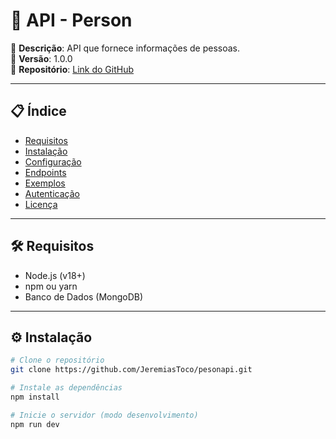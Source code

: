 # 📌 API - Person

🔹 **Descrição**: API que fornece informações de pessoas.  
🔹 **Versão**: 1.0.0  
🔹 **Repositório**: [Link do GitHub](https://github.com/seu-usuario/seu-projeto)

---

## 📋 Índice
- [Requisitos](#-requisitos)
- [Instalação](#-instalação)
- [Configuração](#-configuração)
- [Endpoints](#-endpoints)
- [Exemplos](#-exemplos)
- [Autenticação](#-autenticação)
- [Licença](#-licença)

---

## 🛠 Requisitos
- Node.js (v18+)
- npm ou yarn
- Banco de Dados (MongoDB)

---

## ⚙ Instalação

```bash
# Clone o repositório
git clone https://github.com/JeremiasToco/pesonapi.git

# Instale as dependências
npm install

# Inicie o servidor (modo desenvolvimento)
npm run dev
